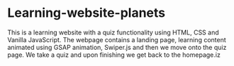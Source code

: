 # Learning-website-planets
This is a learning website with a quiz functionality using HTML, CSS and Vanilla JavaScript. The webpage contains a landing page, learning content animated using GSAP animation, Swiper.js and then we move onto the quiz page. We take a quiz and upon finishing we get back to the homepage.iz 
